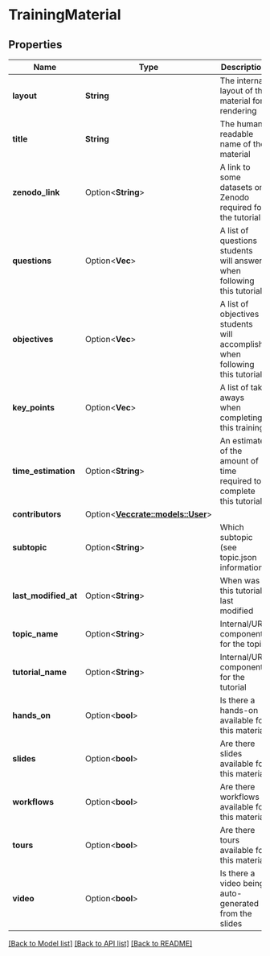 # TrainingMaterial

## Properties

Name | Type | Description | Notes
------------ | ------------- | ------------- | -------------
**layout** | **String** | The internal layout of the material for rendering | 
**title** | **String** | The human readable name of the material | 
**zenodo_link** | Option<**String**> | A link to some datasets on Zenodo required for the tutorial | [optional]
**questions** | Option<**Vec<String>**> | A list of questions students will answer when following this tutorial | [optional]
**objectives** | Option<**Vec<String>**> | A list of objectives students will accomplish when following this tutorial | [optional]
**key_points** | Option<**Vec<String>**> | A list of take aways when completing this training | [optional]
**time_estimation** | Option<**String**> | An estimate of the amount of time required to complete this tutorial. | [optional]
**contributors** | Option<[**Vec<crate::models::User>**](User.md)> |  | [optional]
**subtopic** | Option<**String**> | Which subtopic (see topic.json information) | [optional]
**last_modified_at** | Option<**String**> | When was this tutorial last modified | [optional]
**topic_name** | Option<**String**> | Internal/URL component for the topic | [optional]
**tutorial_name** | Option<**String**> | Internal/URL component for the tutorial | [optional]
**hands_on** | Option<**bool**> | Is there a hands-on available for this material | [optional]
**slides** | Option<**bool**> | Are there slides available for this material | [optional]
**workflows** | Option<**bool**> | Are there workflows available for this material | [optional]
**tours** | Option<**bool**> | Are there tours available for this material | [optional]
**video** | Option<**bool**> | Is there a video being auto-generated from the slides | [optional]

[[Back to Model list]](../README.md#documentation-for-models) [[Back to API list]](../README.md#documentation-for-api-endpoints) [[Back to README]](../README.md)


